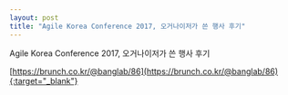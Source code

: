 ```yaml
---
layout: post
title: "Agile Korea Conference 2017, 오거나이저가 쓴 행사 후기"
---
```

Agile Korea Conference 2017, 오거나이저가 쓴 행사 후기

[https://brunch.co.kr/@banglab/86](https://brunch.co.kr/@banglab/86){:target="_blank"}    
